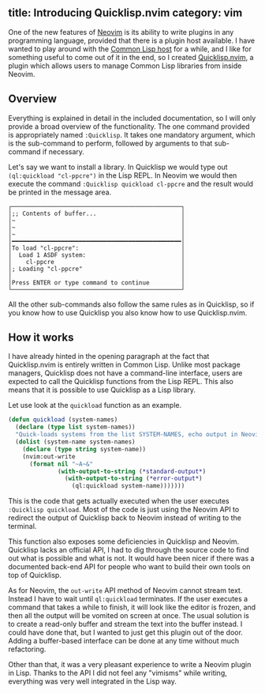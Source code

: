 title: Introducing Quicklisp.nvim
category: vim
---

One of the new features of [Neovim] is its ability to write plugins in any
programming language, provided that there is a plugin host available. I have
wanted to play around with the [Common Lisp host] for a while, and I like for
something useful to come out of it in the end, so I created [Quicklisp.nvim], a
plugin which allows users to manage Common Lisp libraries from inside Neovim.


## Overview

Everything is explained in detail in the included documentation, so I will only
provide a broad overview of the functionality. The one command provided is
appropriately named `:Quicklisp`. It takes one mandatory argument, which is the
sub-command to perform, followed by arguments to that sub-command if necessary.

Let's say we want to install a library. In Quicklisp we would type out
`(ql:quickload "cl-ppcre")` in the Lisp REPL. In Neovim we would then execute
the command `:Quicklisp quickload cl-ppcre` and the result would be printed in
the message area.

~~~
┌────────────────────────────────────────────────┐
│;; Contents of buffer...                        │
│~                                               │
│~                                               │
│~                                               │
│━━━━━━━━━━━━━━━━━━━━━━━━━━━━━━━━━━━━━━━━━━━━━━━━│
│To load "cl-ppcre":                             │
│  Load 1 ASDF system:                           │
│    cl-ppcre                                    │
│; Loading "cl-ppcre"                            │
│                                                │
│Press ENTER or type command to continue         │
└────────────────────────────────────────────────┘
~~~

All the other sub-commands also follow the same rules as in Quicklisp, so if
you know how to use Quicklisp you also know how to use Quicklisp.nvim.


## How it works

I have already hinted in the opening paragraph at the fact that Quicklisp.nvim
is entirely written in Common Lisp. Unlike most package managers, Quicklisp
does not have a command-line interface, users are expected to call the
Quicklisp functions from the Lisp REPL. This also means that it is possible to
use Quicklisp as a Lisp library.

Let use look at the `quickload` function as an example.

~~~lisp
(defun quickload (system-names)
  (declare (type list system-names))
  "Quick-loads systems from the list SYSTEM-NAMES, echo output in Neovim."
  (dolist (system-name system-names)
    (declare (type string system-name))
    (nvim:out-write
      (format nil "~A~&"
              (with-output-to-string (*standard-output*)
                (with-output-to-string (*error-output*)
                  (ql:quickload system-name)))))))
~~~

This is the code that gets actually executed when the user executes `:Quicklisp
quickload`. Most of the code is just using the Neovim API to redirect the
output of Quicklisp back to Neovim instead of writing to the terminal.

This function also exposes some deficiencies in Quicklisp and Neovim. Quicklisp
lacks an official API, I had to dig through the source code to find out what is
possible and what is not. It would have been nicer if there was a documented
back-end API for people who want to build their own tools on top of Quicklisp.

As for Neovim, the `out-write` API method of Neovim cannot stream text. Instead
I have to wait until `ql:quickload` terminates. If the user executes a command
that takes a while to finish, it will look like the editor is frozen, and then
all the output will be vomited on screen at once. The usual solution is to
create a read-only buffer and stream the text into the buffer instead. I could
have done that, but I wanted to just get this plugin out of the door. Adding a
buffer-based interface can be done at any time without much refactoring.

Other than that, it was a very pleasant experience to write a Neovim plugin in
Lisp. Thanks to the API I did not feel any "vimisms" while writing, everything
was very well integrated in the Lisp way.



[Neovim]: https://neovim.io/
[Common Lisp host]: https://github.com/adolenc/cl-neovim/
[Quicklisp.nvim]: https://gitlab.com/HiPhish/quicklisp.nvim
